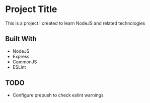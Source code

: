 # Project Title

This is a project I created to learn NodeJS and related technologies

## Built With

* NodeJS
* Express
* CommonJS
* ESLint

## TODO

* Configure prepush to check eslint warnings
